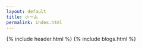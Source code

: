 ```yaml
---
layout: default
title: ホーム
permalink: index.html
---
```


{% include header.html %}
{% include blogs.html %}